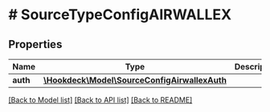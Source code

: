 # # SourceTypeConfigAIRWALLEX

## Properties

Name | Type | Description | Notes
------------ | ------------- | ------------- | -------------
**auth** | [**\Hookdeck\Model\SourceConfigAirwallexAuth**](SourceConfigAirwallexAuth.md) |  | [optional]

[[Back to Model list]](../../README.md#models) [[Back to API list]](../../README.md#endpoints) [[Back to README]](../../README.md)
